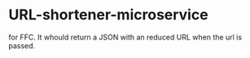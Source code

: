 # URL-shortener-microservice
 for FFC. It whould return a JSON with an reduced URL when the url is passed.